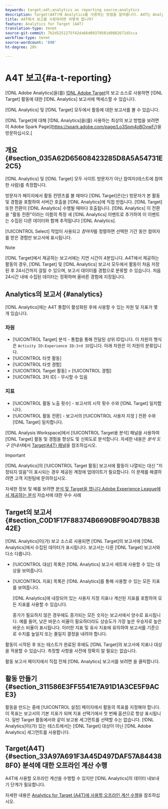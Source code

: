 ```yaml
---
keywords: target;a4t;analytics as reporting source;analytics
description: Target(A4T)에 Analytics를 사용하는 방법을 알아봅니다. A4T는 Analytics 지표 및 대상 세그먼트를 사용하는 Target 활동에 대한 Analytics 보고서에 대한 액세스 권한을 제공합니다.
title: A4T에서 보고를 사용하려면 어떻게 합니까?
feature: Analytics for Target (A4T)
translation-type: tm+mt
source-git-commit: 7b2d5251275f42da66d09370501d0882671d5cca
workflow-type: tm+mt
source-wordcount: '690'
ht-degree: 28%

---
```



# A4T 보고{#a-t-reporting}

[!DNL Adobe Analytics]을(를) [!DNL Adobe Target](A4T)의 보고 소스로 사용하면 [!DNL Target] 활동에 대한 [!DNL Analytics] 보고서에 액세스할 수 있습니다.

[!DNL Analytics] 및 [!DNL Target] 모두에서 활동에 대한 보고서를 볼 수 있습니다.

[!DNL Target]에 대해 [!DNL Analytics]을(를) 사용하는 최상의 보고 방법을 보려면 이 Adobe Spark Page](https://spark.adobe.com/page/Lo3Spm4oBOvwF/)을 방문하십시오.[

## 개요 {#section_035A62D65608423285D8A5A54731E2C5}

[!DNL Analytics] 및 [!DNL Target] 모두 사이트 방문자가 아닌 참여자(테스트에 참여한 사람)를 측정합니다.

방문자가 페이지에서 활동 컨텐츠를 볼 때마다 [!DNL Target]은(는) 방문자가 본 활동 및 경험을 포함하여 서버간 호출을 [!DNL Analytics]에 직접 만듭니다. [!DNL Target] 또한 전환이  [!DNL Analytics] 수행될 때마다 호출됩니다. [!DNL Analytics] 이 전환을 &quot;활동 전환&quot;이라는 이름의 특정 새  [!DNL Analytics] 이벤트로 추가하여 이 이벤트는 수집된 다른 데이터와 함께 추적됩니다 [!DNL Analytics].

[!UICONTROL Select] 작업이 사용되고 *참여자*&#x200B;를 정렬하면 선택한 기간 동안 참여자를 받은 경험만 보고서에 표시됩니다.

>[!NOTE]
>
>[!DNL Target]에서 제공하는 보고서에는 지연 시간이 4분입니다. A4T에서 제공하는 활동의 경우, [!DNL Target] 및 [!DNL Analytics] 보고서 모두에서 활동이 처음 저장된 후 24시간까지 걸릴 수 있으며, 보고서 데이터를 경험으로 분류할 수 있습니다. 처음 24시간 내에 수집된 데이터는 정확하며 올바른 경험에 지정됩니다.

## Analytics의 보고서 {#analytics}

[!DNL Analytics]에는 A4T 통합이 활성화된 후에 사용할 수 있는 차원 및 지표가 몇 개 있습니다.

### 차원

* [!UICONTROL Target]  분석 - 통합을 통해 전달된 상위 ID입니다. 이 차원의 형식은 `Activity ID:Experience ID:3rd ID`입니다. 아래 차원은 이 차원의 분류입니다.
* [!UICONTROL 타겟 활동]
* [!UICONTROL 타겟 경험]
* [!UICONTROL Target 활동] >  [!UICONTROL 경험]
* [!UICONTROL 3차 ID]  - 무시할 수 있음

### 지표

* [!UICONTROL 활동 노출 횟수]  - 보고서의   시작 횟수 수와  [!DNL Target] 일치합니다.
* [!UICONTROL 활동 전환]  - 보고서의  [!UICONTROL 사용자 지정 ] 전환 수와  [!DNL Target] 일치합니다.

[!DNL Analysis Workspace]에서 [!UICONTROL Target용 분석] 패널을 사용하여 [!DNL Target] 활동 및 경험을 향상도 및 신뢰도로 분석합니다. 자세한 내용은 *분석 도구 안내서*&#x200B;에서 [Target(A4T) 패널](https://experienceleague.adobe.com/docs/analytics/analyze/analysis-workspace/panels/a4t-panel.html)을 참조하십시오.

>[!IMPORTANT]
>
>[!DNL Analytics]의 [!UICONTROL Target 활동] 보고서에 활동이 나열되는 대신 &quot;지정되지 않음&quot;이 표시되는 경우 제공된 계정에 업데이트가 필요합니다. 이 문제를 해결하려면 고객 지원팀에 문의하십시오.

자세한 정보 및 예를 보려면 [분석 및 Target을 엽니다.Adobe Experience League에서 제공하는 분석](https://spark.adobe.com/page/Lo3Spm4oBOvwF/) 자습서에 대한 우수 사례

## Target의 보고서 {#section_C0D1F17F88374B6690BF904D7B83B42E}

[!DNL Analytics]이(가) 보고 소스로 사용되면 [!DNL Target]의 보고서에 [!DNL Analytics]에서 수집된 데이터가 표시됩니다. 보고서는 다른 [!DNL Target] 보고서와 다소 다릅니다.

* [!UICONTROL 대상] 목록은 [!DNL Analytics] 보고서 세트에 사용할 수 있는 대상을 보여줍니다.
* [!UICONTROL 지표] 목록은 [!DNL Analytics]를 통해 사용할 수 있는 모든 지표를 보여줍니다.

   [!DNL Analytics]에 내장되어 있는 사용자 지정 지표나 계산된 지표를 포함하여 모든 지표를 사용할 수 있습니다.

   증가가 필요하지 않은 경우에도 증가되는 모든 숫자는 보고서에서 양수로 표시됩니다. 예를 들어, 낮은 바운스 비율이 필요하더라도 상승도가 가장 높은 우승자로 높은 바운스 비율이 표시됩니다. 이러한 지표 및 유사 지표에 유의하여 보고서를 기준으로 수치를 높일지 또는 줄일지 결정을 내려야 합니다.

활동이 시작된 후 또는 테스트가 완료된 후에도 [!DNL Target]의 보고서에 지표나 대상을 적용할 수 있습니다. 측정할 사항을 사전에 정확히 알 필요는 없습니다.

활동 보고서 페이지에서 직접 전체 [!DNL Analytics] 보고서를 보려면 을 클릭합니다.

## 활동 만들기 {#section_311586E3FF5541E7A91D1A3CE5F9ACE3}

활동을 만드는 중에 [!UICONTROL 설정] 페이지에서 활동의 목표를 지정해야 합니다. 이 목표는 보고서의 기본 지표가 되며 지표 선택기에서 첫 번째 옵션으로 항상 표시됩니다. 일반 Target 활동에서와 같이 보고용 세그먼트를 선택할 수는 없습니다. [!DNL Analytics]이(가) 있는 테스트에서는 [!DNL Target] 대상이 아닌 [!DNL Adobe Analytics] 세그먼트를 사용합니다.

## Target(A4T) {#section_33A97A691F3A45D497DAF57A844388F0} 분석에 대한 오프라인 계산 수행

A4T에 사용할 오프라인 계산을 수행할 수 있지만 [!DNL Analytics]의 데이터 내보내기 단계가 필요합니다. 

자세한 내용은 [Analytics for Target (A4T)에 사용할 오프라인 계산 수행](/help/c-reports/conversion-rate.md#concept_0D0002A1EBDF420E9C50E2A46F36629B)을 참조하십시오.
